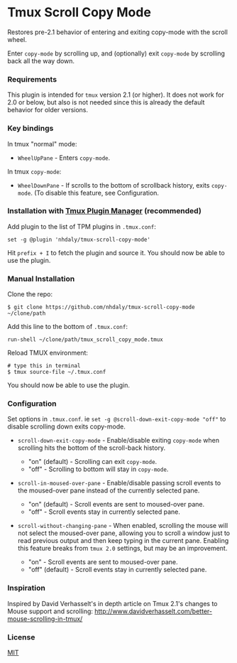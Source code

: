 # Tmux Scroll Copy Mode
Restores pre-2.1 behavior of entering and exiting copy-mode with the scroll wheel.

Enter `copy-mode` by scrolling up, and (optionally) exit `copy-mode` by scrolling back all the way down.

### Requirements

This plugin is intended for `tmux` version 2.1 (or higher). It does not work for 2.0 or below, but also is not needed since this is already the default behavior for older versions.

### Key bindings

In tmux "normal" mode:

- `WheelUpPane` - Enters `copy-mode`.

In tmux `copy-mode`:

- `WheelDownPane` - If scrolls to the bottom of scrollback history, exits `copy-mode`. (To disable this feature, see Configuration.

### Installation with [Tmux Plugin Manager](https://github.com/tmux-plugins/tpm) (recommended)

Add plugin to the list of TPM plugins in `.tmux.conf`:

    set -g @plugin 'nhdaly/tmux-scroll-copy-mode'

Hit `prefix + I` to fetch the plugin and source it. You should now be able to
use the plugin.

### Manual Installation

Clone the repo:

    $ git clone https://github.com/nhdaly/tmux-scroll-copy-mode ~/clone/path

Add this line to the bottom of `.tmux.conf`:

    run-shell ~/clone/path/tmux_scroll_copy_mode.tmux

Reload TMUX environment:

    # type this in terminal
    $ tmux source-file ~/.tmux.conf

You should now be able to use the plugin.

### Configuration

Set options in `.tmux.conf`. ie `set -g @scroll-down-exit-copy-mode "off"` to disable scrolling down exits copy-mode. 

- `scroll-down-exit-copy-mode` - Enable/disable exiting `copy-mode` when scrolling hits the bottom of the scroll-back history.
  - "on" (default)  - Scrolling can exit `copy-mode`.
  - "off"           - Scrolling to bottom will stay in `copy-mode`.

- `scroll-in-moused-over-pane` - Enable/disable passing scroll events to the moused-over pane instead of the currently selected pane.
  - "on" (default)  - Scroll events are sent to moused-over pane.
  - "off"           - Scroll events stay in currently selected pane.

- `scroll-without-changing-pane` - When enabled, scrolling the mouse will not select the moused-over pane, allowing you to scroll a window just to read previous output and then keep typing in the current pane. Enabling this feature breaks from `tmux 2.0` settings, but may be an improvement.
  - "on"            - Scroll events are sent to moused-over pane.
  - "off" (default) - Scroll events stay in currently selected pane.

### Inspiration

Inspired by David Verhasselt's in depth article on Tmux 2.1's changes to Mouse support and scrolling:
http://www.davidverhasselt.com/better-mouse-scrolling-in-tmux/

### License
[MIT](LICENSE.md)

